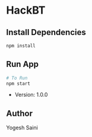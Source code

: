 # HackBT
## Install Dependencies

```bash
npm install
```

## Run App

```bash
# To Run
npm start

```

- Version: 1.0.0

## Author

Yogesh Saini
